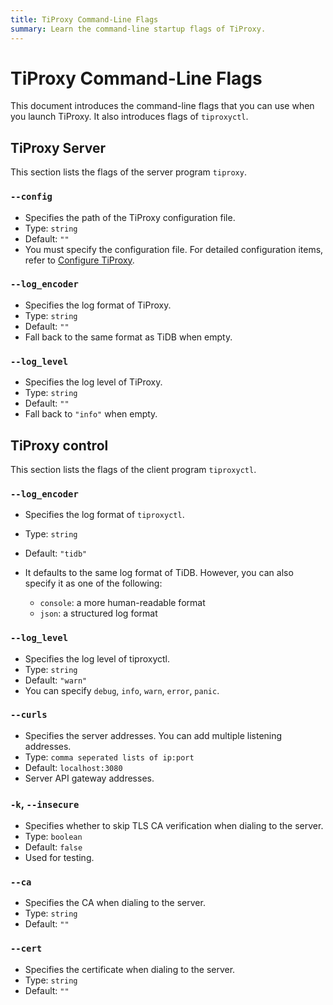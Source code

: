 ```yaml
---
title: TiProxy Command-Line Flags
summary: Learn the command-line startup flags of TiProxy.
---
```


# TiProxy Command-Line Flags

This document introduces the command-line flags that you can use when you launch TiProxy. It also introduces flags of `tiproxyctl`.

## TiProxy Server

This section lists the flags of the server program `tiproxy`.

### `--config`

+ Specifies the path of the TiProxy configuration file.
+ Type: `string`
+ Default: `""`
+ You must specify the configuration file. For detailed configuration items, refer to [Configure TiProxy](/tiproxy/tiproxy-configuration.md).

### `--log_encoder`

+ Specifies the log format of TiProxy.
+ Type: `string`
+ Default: `""`
+ Fall back to the same format as TiDB when empty.

### `--log_level`

+ Specifies the log level of TiProxy.
+ Type: `string`
+ Default: `""`
+ Fall back to `"info"` when empty.

## TiProxy control

This section lists the flags of the client program `tiproxyctl`.

### `--log_encoder`

+ Specifies the log format of `tiproxyctl`.
+ Type: `string`
+ Default: `"tidb"`
+ It defaults to the same log format of TiDB. However, you can also specify it as one of the following:

    - `console`: a more human-readable format
    - `json`: a structured log format

### `--log_level`

+ Specifies the log level of tiproxyctl.
+ Type: `string`
+ Default: `"warn"`
+ You can specify `debug`, `info`, `warn`, `error`, `panic`.

### `--curls`

+ Specifies the server addresses. You can add multiple listening addresses.
+ Type: `comma seperated lists of ip:port`
+ Default: `localhost:3080`
+ Server API gateway addresses.

### `-k`, `--insecure`

+ Specifies whether to skip TLS CA verification when dialing to the server.
+ Type: `boolean`
+ Default: `false`
+ Used for testing.

### `--ca`

+ Specifies the CA when dialing to the server.
+ Type: `string`
+ Default: `""`

### `--cert`

+ Specifies the certificate when dialing to the server.
+ Type: `string`
+ Default: `""`
